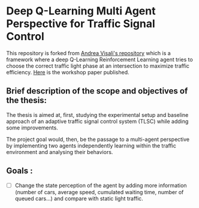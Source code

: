 # Deep Q-Learning Multi Agent Perspective for Traffic Signal Control

This repository is forked from [Andrea Visali's repository](https://github.com/AndreaVidali/Deep-QLearning-Agent-for-Traffic-Signal-Control) which is a framework where a deep Q-Learning Reinforcement Learning agent tries to choose the correct traffic light phase at an intersection to maximize traffic efficiency.
[Here](http://ceur-ws.org/Vol-2404/paper07.pdf) is the workshop paper published. 

## Brief description of the scope and objectives of the thesis:

The thesis is aimed at, first, studying the experimental setup and baseline approach of an adaptive traffic signal control system (TLSC) while adding some improvements.

The project goal would, then, be the passage to a multi-agent perspective by implementing two agents independently learning within the traffic environment and analysing their behaviors.

## Goals :

- [ ] Change the state perception of the agent by adding more information (number of cars, average speed, cumulated waiting time, number of queued cars...) and compare with static light traffic.


